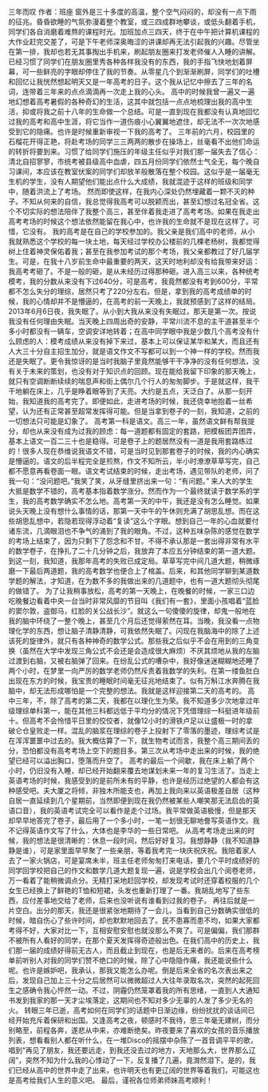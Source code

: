 
三年而叹
作者：班座
	窗外是三十多度的高温，整个空气闷闷的，却没有一点下雨的征兆。昏昏欲睡的气氛弥漫着整个教室，或三四成群地攀谈，或低头翻着手机，同学们各自消磨着难熬的课程时光。加班加点三四天，终于在中午把计算机课程的大作业赶完交差了，可是下午老师深奥晦涩的讲课却再无法引起我的兴趣。尽管坐在第一排，我却也若无其事掏出手机来，刷起朋友圈来打发老师催人入睡的讲解。已经习惯了同学们在朋友圈里秀各种各样我没有的东西，我的手指飞快地划着屏幕，可一些鲜亮的字眼却停住了我的节奏。从零星几个到渐渐刷屏，同学们的吐槽和回忆让我恍然想起明天又是一年高考的日子。这个我从记忆中擦去了三年的名词，连带着三年来的点点滴滴再一次走上我的心头。
	高中的时候我曾一遍又一遍地幻想着高考暑假的各种奇幻的生活，这其中就包括一点点地梳理出我的高中生活，抑或将我之前十八年的生命做一个总结。可是一直到现在我都没有认真地回忆过我的高考和高中生涯，将它当作一道伤痕小心翼翼地遮住，却无法不一次次地感受到它的隐痛。也许是时候重新审视一下我的高考了。
	三年前的六月，校园里的石榴花开得正艳，将赴考场的同学三三两两的散步在操场上，丝毫看不出他们命运的转折将要到来。习惯了给同学们施压的年级主任似乎对我们那一届失去了信心：清北自招寥寥，市统考被县级高中血虐，四五月份同学们依然士气全无，每个晚自习课间，本应该在教室伏案的同学们却放羊般散落在整个校园。这似乎是一届毫无生机的学生，没有人期望他们能出点什么大成绩，我就混迹于这样的班级和同学中，随着洪流上了考场。
	然而即使这样，在我内心深处仍然埋藏着一颗不灭的种子。不知从何来的自信，我总觉得我高考可以脱颖而出，甚至幻想过名冠全省。这个不切实际的想法陪伴了我整个高三，甚至伴着我走进了高考考场。如果在我走出高考考场的时候这个想法依然能留在我心中，也许我的生命就不是现在这样了。可惜，它没有。
	我的高考是在自己的学校参加的。我父亲是我们高中的老师，从小我就熟悉这个学校的每一块土地，每天经过学校办公楼前的几棵老杨树，我都觉得树上住着神灵保佑着我；甚至在我参加考试的那个考场，我父亲都教过了好几届学生。可是，在我十八岁前生命中最重要的两天，这天时地利却没有给我带来好运：我高考考砸了。不是一般的砸，是从未经历过得那种砸。进入高三以来，各种统考模考，我的分数从来没有下过640分，可是高考，我竟然都没有考到600分，平常都不怎么失分的理综，居然只考了220分左右。但是，拿到我的高考成绩单的时候，我的心情却并不是懵逼的，在高考的前一天晚上，我就预感到了这样的结局。
	2013年6月6日夜，我失眠了。从小到大我从来没有失眠过，那天是第一次。按说我没有任何理由失眠。当天晚上四周出奇的安静，平常川流不息的主干道甚至半个多小时都没有一辆车，空调安详地转着；在高中同学眼中我是少数几个高考没有什么顾虑的人：模考成绩从来没有掉下来过，基本上可以保证某华和某大，而且还有人大三十分自主招生加分，就是语文作文不写都可以到一个神一样的学校。然而我还是失眠了。更令我惊讶的是当时我脑子里竟然能够干干净净的没有任何想法，没有关于未来的策划，也没有对于知识点的回顾。现在能给我留下印象的那天晚上，就只有空调断断续续的喘息声和街上偶尔几个行人的匆匆脚步。于是就这样，我干干地躺在床上，几乎是睁着眼等到了天亮。大约是五点，天泛白了。从那一刻开始，我知道我的高考完了。即便如此，走进考场的时候，我还侥幸地抱着一丝希望，认为还有正常甚至超常发挥得可能。但是当拿到卷子的一刻，我知道，之前的一切想法只可能是幻象了。
高考第一科是语文。高三一年，虽然语文鲜有帮我提分，却也从来没有成为过我的顾虑：每一道题都有固定的套路，把模板团弄团弄，基本上语文一百二三十也是稳得。可是卷子上的题居然没有一道是我用套路练过的！很多人现在恭维说我语文不错，可是当时见到那套卷子的时候，我的内心确实是懵逼的。语文的后半程完全是煎熬，作文不知所云，半小时潦潦草草写完，自己都不愿意再看卷面一眼。语文考试结束的时候，走出考场，遇见带队的老师，问了我一句：“没问题吧。”我笑了笑，从牙缝里挤出来一句：“有问题。”
	来人大的学生大抵是数学不错的，高考基本指着数学涨分。然而作为一个最终就读于数学系的学生，我的高考数学确实不怎么地。高考第一天的中午，我还是没有怎么睡觉。如果说头天晚上没有想什么事情的话，那第一天中午的午休则充满了胡思乱想。而在这些胡思乱想中，若隐若现得浮动着“复读”这么个字眼。想到自己一年的心血就要付诸东流，几滴眼泪也不争气的涌到了我的眼角。不过，这种五味杂陈的感觉在数学的考场上结束了，因为只剩下了怨念和不甘。不得不承认那是一套出得非常有水平的数学卷子，在挣扎了二十几分钟之后，我放弃了本应五分钟结束的第一道大题。到这一刻，我知道，我那年高考的失败已成定局。草草写完中间几道大题，稍微琢磨一下最后两道题，我的高考数学也便合上了棺盖。后来，和其他同学聊到某道数学题的解法，才知道，在为数不多的我做出来的几道题中，也有一道大题彻头彻尾的做错了。
	为了让我稍事放松，高考的第一天晚上，在晚餐的时候，一家三口边吃晚餐边看着中央一台当时非常风靡的节目叫《我们有一套》，里面小孩唱着“蓝脸的窦尔敦，盗御马，红脸的关公战长沙”。就这么一句傻傻的旋律，却鬼一般地在我的脑中环绕了一整个晚上，甚至几个月后还觉得萦然在耳。当晚，我没看一点物理化学的东西，想让脑子清静清静，可我依然失眠了。闪现在我脑海中的除了上述该死的旋律外，就只有各种神奇的数学公式。那些我之后似乎不会在用到的三角变换（虽然在大学中发现三角公式不会还是会造成很大麻烦）不厌其烦地从我的左脑过渡到右脑，又被右脑弹了回来。在纷乱公式的嘈杂中，我好像迷迷糊糊地还睡了两个小时，在梦里一向严厉的数学老师仍然斥责着我数学的失利。在第一缕鱼肚白出现在东方的时候，我宝贵的睡眠时间毫无征兆地结束了。似有万斛江水奔腾在我脑中，却无法形成哪怕是一个完整的想法。我就是这样迎接第二天的高考的。
	高中三年，不，除了高考的第二天，我都在以理化生为荣。我不知道多少次地拿过年级理综单科第一，能在其他三科都远低于平均分的情况下凭借理综一科挺进年级前十。但高考不会怜惜平日里的佼佼者，就像12小时的滑铁卢足以让盛极一时的拿破仑仓皇败走一样。混乱的脑浆在理综的卷子上投射下了零落的墨迹，理综考试是在浑浑噩噩中过去的。我大概估算了一下，就生物考试而言，我整个高三期间丢的分，恐怕都没有高考考场上空下的题目多。第三次从考场中走出来的时候，我的绝望已经可以溢出胸口，堕落而升空了。
	高考的最后一个间歇，我在床上躺了两个小时，仍旧没有入睡，却已经开始翻来覆去地谋划未来一年的复习生活了。当走上英语考场的时候，我感受到的是前所未有的平静，也许是经历过绝望的人都会有这种感受吧。夫大厦之将倾，非独木所能支也，再加上我向来以英语极差自居（这种自居一直延续到几个星期前，当然即便到现在我仍然被某些人嘲笑那无法启齿的英语口音），我的英语考试完全可以看作是走个过场。我平常做英语极慢，但是那天却早早地答完了卷子，最后用了一个多小时，一笔一划很无聊地誊写英语作文。我不记得英语作文写了什么，大体也是李华的一些日常吧。
	从高考考场走出来的时候，我的想法是很清晰的：休息一段时间，然后好好复习。我想静静（我不知道静静是谁），可是家里面早早聚了一些亲朋，等着我考完一块庆祝庆祝。我陪着家人去了一家火锅店，可是宴席未半，班主任老师匆匆打来电话，要几个平时成绩好的同学回学校把自己的作文和数学几道大题复现一遍，说是学校会出几个阅卷老师，万一看着了能稍微调点分。无精打采地赶回学校，却发现考试时还穿着校服的几个女生已经换上了鲜艳的T恤和短裙，头发也重新打理了一番。我胡乱地写了些东西，应付差事地交给了老师，后来也没听说有谁看到过我的卷子。
	再往后就是一片空白。出分的那天，我还是很紧张地期待了一会儿，当看到自己分数确实很低的时候，暗自伤心了些许时间，却也默默地回去了。民不患寡而患不均，如果大家都考得不好，大家对比一下，互相安慰安慰也就没那么不爽了。可是偏偏，我们那群不被所有人看好的同学，在那个夏天发挥得奇迹般出色。在我们高中的历史上，我们那一届的成绩好得前无古人，而且截止到现在，也是后无来者的。后来在高考榜单前听别人对我的同学们赞不绝口的时候，除了心中隐隐作痛，我还能说些什么呢。也许是嫉妒吧，我承认，那我又能怎么办呢。倒是后来全省的名次表出来之后，发现自己加上三十分之后居然可以微微超过人大往年录取名次，突然的起死回生之感确令我心怦然一动。不过，阴霾仍然笼罩着我的所有思绪，一直到人大通知书发到我家的那一天才尘埃落定，这期间也不知对多少无辜的人发了多少无名的火。
	转眼三年已逝，高考如何在同学们的话题中日渐边缘，纷纷扰扰的谈话间已经开始充斥着保研和出国。又逢高考之夜，顿感时不我待，思三年毫无建树，而分别略至，前程各奔，遂悲从中来，亦难断绝矣。昨夜要来了喜欢的女孩的音乐播放列表，想看看别人都在听什么，在一堆Disco的摇摆中杂陈了一首音调平平的歌，唱到“再见了朋友，我还要远走，到我还没去过的地方，天地那么大，世界那么辽阔”，突然不知为什么我的心悸动了一下，反复播了几遍，竟潸然泪下。是的，我们已经从高中的世界中走了出来，也许明天也有更辽阔的世界等着我们，可能这也是高考给我们人生的意义吧。
	最后，谨祝各位师弟师妹高考顺利！
